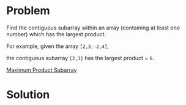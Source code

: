 
# Problem

Find the contiguous subarray within an array (containing at least one number)
which has the largest product.

For example, given the array `[2,3,-2,4]`,

the contiguous subarray `[2,3]` has the largest product = `6`.



[Maximum Product Subarray](https://leetcode.com/problems/maximum-product-subarray)

# Solution



